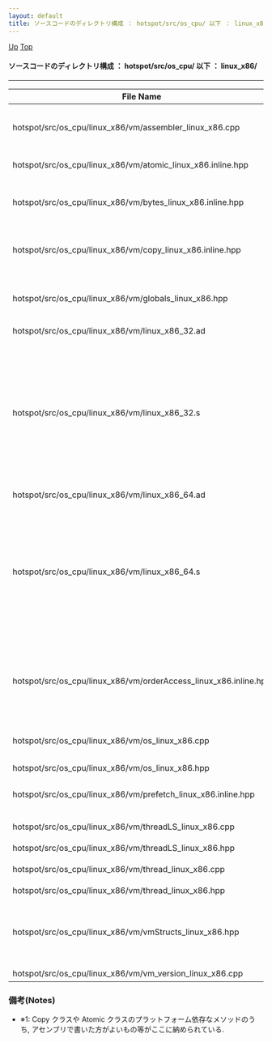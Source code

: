 ```yaml
---
layout: default
title: ソースコードのディレクトリ構成 ： hotspot/src/os_cpu/ 以下 ： linux_x86/
---
```

[Up](noNPfVR_fz.html) [Top](../index.html)

#### ソースコードのディレクトリ構成 ： hotspot/src/os_cpu/ 以下 ： linux_x86/

--- 

File Name                                                         | Description
----------------------------------------------------------------- | -----------------------------------------------------------------
hotspot/src/os_cpu/linux_x86/vm/assembler_linux_x86.cpp           |  MacroAssembler クラスのプラットフォーム依存なメソッドの定義 (MacroAssembler::int3(), MacroAssembler::get_thread())
hotspot/src/os_cpu/linux_x86/vm/atomic_linux_x86.inline.hpp       |  Atomic クラスのプラットフォーム依存なメソッドの定義
hotspot/src/os_cpu/linux_x86/vm/bytes_linux_x86.inline.hpp        |  Bytes クラスのプラットフォーム依存なメソッドの定義 (Bytes::swap_u2(), Bytes::swap_u4(), Bytes::swap_u8())
hotspot/src/os_cpu/linux_x86/vm/copy_linux_x86.inline.hpp         |  Copy クラスのプラットフォーム依存なメソッドの定義 (pd_conjoint_words(), pd_disjoint_words(), etc)
hotspot/src/os_cpu/linux_x86/vm/globals_linux_x86.hpp             |  Linux/x86 環境独自の JVM のコマンドラインオプションの定義 (あるいはデフォルト値の変更) (See: [here](no7882y_Y.html) for details)
hotspot/src/os_cpu/linux_x86/vm/linux_x86_32.ad                   |  AD ファイル (See: [here](noVxQtU9lk.html) for details)
hotspot/src/os_cpu/linux_x86/vm/linux_x86_32.s                    |  アセンブリで生成した関数の定義(x86/32bit 用) (Copy_conjoint_bytes, Copy_arrayof_conjoint_bytes, Copy_conjoint_jshorts_atomic, Copy_arrayof_conjoint_jshorts, Copy_conjoint_jints_atomic, Copy_arrayof_conjoint_jints, Copy_conjoint_jlongs_atomic, mmx_Copy_arrayof_conjoint_jshorts, Atomic_cmpxchg_long, Atomic_move_long, SafeFetch32, Fetch32PFI, Fetch32Resume, SafeFetchN, SpinPause) (※1)
hotspot/src/os_cpu/linux_x86/vm/linux_x86_64.ad                   |  AD ファイル (See: [here](noVxQtU9lk.html) for details)
hotspot/src/os_cpu/linux_x86/vm/linux_x86_64.s                    |  アセンブリで生成した関数の定義(x86/64bit 用) (_Copy_arrayof_conjoint_bytes, _Copy_arrayof_conjoint_jshorts, _Copy_conjoint_jshorts_atomic, _Copy_arrayof_conjoint_jints, _Copy_conjoint_jints_atomic, _Copy_arrayof_conjoint_jlongs, _Copy_conjoint_jlongs_atomic, SafeFetch32, Fetch32PFI, Fetch32Resume, SafeFetchN, FetchNPFI, FetchNResume, SpinPause) (※1)
hotspot/src/os_cpu/linux_x86/vm/orderAccess_linux_x86.inline.hpp  |  OrderAccess クラスのプラットフォーム依存なメソッドの定義 (OrderAccess::loadload(), OrderAccess::storestore(), OrderAccess::loadstore(), OrderAccess::storeload(), OrderAccess::acquire(), 等々多数)
hotspot/src/os_cpu/linux_x86/vm/os_linux_x86.cpp                  |  os クラスのプラットフォーム依存な部分の定義, 及び os::Linux クラスのメソッドの定義
hotspot/src/os_cpu/linux_x86/vm/os_linux_x86.hpp                  |  同上
hotspot/src/os_cpu/linux_x86/vm/prefetch_linux_x86.inline.hpp     |  Prefetch クラスのプラットフォーム依存なメソッドの定義 (Prefetch::read(), Prefetch::write())
hotspot/src/os_cpu/linux_x86/vm/threadLS_linux_x86.cpp            |  ThreadLocalStorage クラスのプラットフォーム依存な部分の定義
hotspot/src/os_cpu/linux_x86/vm/threadLS_linux_x86.hpp            |  同上
hotspot/src/os_cpu/linux_x86/vm/thread_linux_x86.cpp              |  JavaThread クラスのプラットフォーム依存な部分の定義
hotspot/src/os_cpu/linux_x86/vm/thread_linux_x86.hpp              |  同上
hotspot/src/os_cpu/linux_x86/vm/vmStructs_linux_x86.hpp           |  VMStructs クラス用のプラットフォーム依存なマクロの定義 (VM_STRUCTS_OS_CPU, VM_TYPES_OS_CPU, VM_INT_CONSTANTS_OS_CPU, VM_LONG_CONSTANTS_OS_CPU)
hotspot/src/os_cpu/linux_x86/vm/vm_version_linux_x86.cpp          |  (空ファイル)

### 備考(Notes)
* ※1: Copy クラスや Atomic クラスのプラットフォーム依存なメソッドのうち, アセンブリで書いた方がよいもの等がここに納められている.






